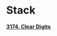 # Stack

[**3174. Clear Digits**](Stack%201961da7520e38020bb76f3b7a095ae85/3174%20Clear%20Digits%201961da7520e38021a872eaca1dbf2cd8.md)